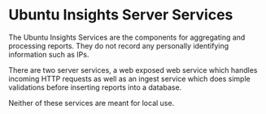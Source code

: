 # Ubuntu Insights Server Services

The Ubuntu Insights Services are the components for aggregating and processing reports. They do not record any personally identifying information such as IPs.

There are two server services, a web exposed web service which handles incoming HTTP requests as well as an ingest service which does simple validations before inserting reports into a database.

Neither of these services are meant for local use.